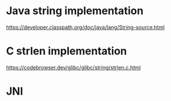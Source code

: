 # Java string implementation
https://developer.classpath.org/doc/java/lang/String-source.html

# C strlen implementation
https://codebrowser.dev/glibc/glibc/string/strlen.c.html


# JNI
